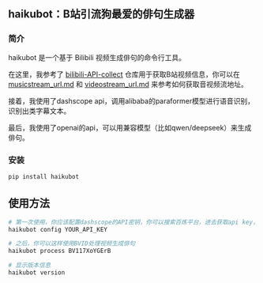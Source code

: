 ## haikubot：B站引流狗最爱的俳句生成器

### 简介

haikubot 是一个基于 Bilibili 视频生成俳句的命令行工具。

在这里，我参考了 [bilibili-API-collect](https://github.com/SocialSisterYi/bilibili-API-collect) 仓库用于获取B站视频信息，你可以在 [musicstream_url.md](references/musicstream_url.md) 和 [videostream_url.md](references/videostream_url.md) 来参考如何获取音视频流地址。

接着，我使用了dashscope api，调用alibaba的paraformer模型进行语音识别，识别出类字幕文本。

最后，我使用了openai的api，可以用兼容模型（比如qwen/deepseek）来生成俳句。

### 安装

```bash
pip install haikubot
```

## 使用方法

```bash
# 第一次使用，你应该配置dashscope的API密钥，你可以搜索百炼平台，进去获取api key，随后替换这里的YOUR_API_KEY，然后运行
haikubot config YOUR_API_KEY

# 之后，你可以这样使用BVID处理视频生成俳句
haikubot process BV117XoYGErB

# 显示版本信息
haikubot version
```
